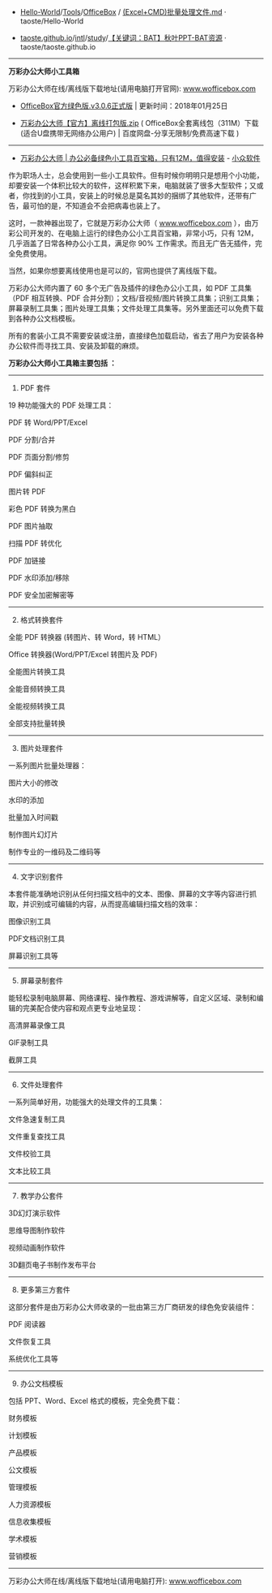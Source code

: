 - [Hello-World](https://github.com/taoste/Hello-World)/[Tools](https://github.com/taoste/Hello-World/tree/master/Tools)/[OfficeBox](https://github.com/taoste/Hello-World/tree/master/Tools/OfficeBox) / [(Excel+CMD)批量处理文件.md](https://github.com/taoste/Hello-World/blob/master/Tools/OfficeBox/(Excel+CMD)批量处理文件.md) · taoste/Hello-World

- [taoste.github.io](https://github.com/taoste/taoste.github.io)/[intl](https://github.com/taoste/taoste.github.io/tree/taoste-pages/intl)/[study](https://github.com/taoste/taoste.github.io/tree/taoste-pages/intl/study)/[【关键词：BAT】秋叶PPT-BAT资源](https://github.com/taoste/taoste.github.io/blob/taoste-pages/intl/study/【关键词：BAT】秋叶PPT-BAT资源/ReadMe.md)  · taoste/taoste.github.io

-----------------------------------------------------------------------------------

**万彩办公大师小工具箱**

万彩办公大师在线/离线版下载地址(请用电脑打开官网): www.wofficebox.com


- [OfficeBox官方绿色版.v3.0.6正式版](http://files.wofficebox.com/officebox/download/OfficeBox%E5%AE%98%E6%96%B9%E7%BB%BF%E8%89%B2%E7%89%88.zip) | 更新时间：2018年01月25日

- [万彩办公大师【官方】离线打包版.zip](https://pan.baidu.com/s/1c2Trpuw#list/path=%2F) ( OfficeBox全套离线包（311M）下载 (适合U盘携带无网络办公用户) | 百度网盘-分享无限制/免费高速下载 )

-----------------------------------------------------------------------------------

- [万彩办公大师 | 办公必备绿色小工具百宝箱，只有12M，值得安装](https://www.appinn.com/wofficebox-2/) - [小众软件](https://www.appinn.com/)


作为职场人士，总会使用到一些小工具软件。但有时候你明明只是想用个小功能，却要安装一个体积比较大的软件，这样积累下来，电脑就装了很多大型软件；又或者，你找到的小工具，安装上的时候总是莫名其妙的捆绑了其他软件，还带有广告，最可怕的是，不知道会不会把病毒也装上了。

这时，一款神器出现了，它就是万彩办公大师（ www.wofficebox.com ），由万彩公司开发的、在电脑上运行的绿色办公小工具百宝箱，非常小巧，只有 12M，几乎涵盖了日常各种办公小工具，满足你 90% 工作需求。而且无广告无插件，完全免费使用。

当然，如果你想要离线使用也是可以的，官网也提供了离线版下载。

万彩办公大师内置了 60 多个无广告及插件的绿色办公小工具，如 PDF 工具集（PDF 相互转换、PDF 合并分割）；文档/音视频/图片转换工具集；识别工具集；屏幕录制工具集；图片处理工具集；文件处理工具集等。另外里面还可以免费下载到各种办公文档模板。

所有的套装小工具不需要安装或注册，直接绿色加载启动，省去了用户为安装各种办公软件而寻找工具、安装及卸载的麻烦。

**万彩办公大师小工具箱主要包括 ：**

-----------------------------------------------------------------------------------

1. PDF 套件

19 种功能强大的 PDF 处理工具：

PDF 转 Word/PPT/Excel

PDF 分割/合并

PDF 页面分割/修剪

PDF 偏斜纠正

图片转 PDF

彩色 PDF 转换为黑白

PDF 图片抽取

扫描 PDF 转优化

PDF 加链接

PDF 水印添加/移除

PDF 安全加密解密等

-----------------------------------------------------------------------------------

2. 格式转换套件

全能 PDF 转换器 (转图片、转 Word，转 HTML）

Office 转换器(Word/PPT/Excel 转图片及 PDF)

全能图片转换工具

全能音频转换工具

全能视频转换工具

全部支持批量转换

-----------------------------------------------------------------------------------

3. 图片处理套件

一系列图片批量处理器：

图片大小的修改

水印的添加

批量加入时间戳

制作图片幻灯片

制作专业的一维码及二维码等

-----------------------------------------------------------------------------------

4. 文字识别套件

本套件能准确地识别从任何扫描文档中的文本、图像、屏幕的文字等内容进行抓取，并识别成可编辑的内容，从而提高编辑扫描文档的效率：

图像识别工具

PDF文档识别工具

屏幕识别工具等

-----------------------------------------------------------------------------------

5. 屏幕录制套件

能轻松录制电脑屏幕、网络课程、操作教程、游戏讲解等，自定义区域、录制和编辑的完美配合使内容和观点更专业地呈现：

高清屏幕录像工具

GIF录制工具

截屏工具

-----------------------------------------------------------------------------------

6. 文件处理套件

一系列简单好用，功能强大的处理文件的工具集：

文件急速复制工具

文件重复查找工具

文件校验工具

文本比较工具

-----------------------------------------------------------------------------------

7. 教学办公套件

3D幻灯演示软件

思维导图制作软件

视频动画制作软件

3D翻页电子书制作发布平台

-----------------------------------------------------------------------------------

8. 更多第三方套件

这部分套件是由万彩办公大师收录的一批由第三方厂商研发的绿色免安装组件：

PDF 阅读器

文件恢复工具

系统优化工具等

-----------------------------------------------------------------------------------

9. 办公文档模板

包括 PPT、Word、Excel 格式的模板，完全免费下载：

财务模板

计划模板

产品模板

公文模板

管理模板

人力资源模板

信息收集模板

学术模板

营销模板

-----------------------------------------------------------------------------------

万彩办公大师在线/离线版下载地址(请用电脑打开): www.wofficebox.com
